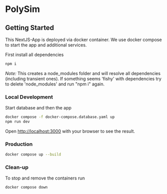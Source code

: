 # PolySim

## Getting Started

This NextJS-App is deployed via docker container. We use docker compose to start the app and additional services.

First install all dependencies

```bash
npm i
```

_Note:_ This creates a node_modules folder and will resolve all dependencies (including transient ones). If something seems 'fishy' with dependencies try to delete 'node_modules' and run "npm i" again.

### Local Development

Start database and then the app

```bash
docker compose -f docker-compose.database.yaml up
npm run dev
```

Open [http://localhost:3000](http://localhost:3000) with your browser to see the result.

### Production

```bash
docker compose up --build
```

### Clean-up

To stop and remove the containers run

```bash
docker compose down
```
